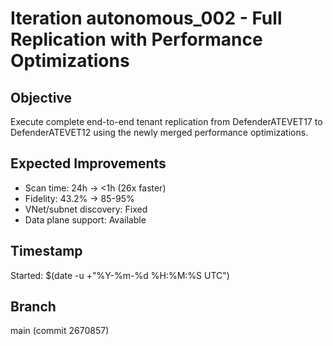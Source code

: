 # Iteration autonomous_002 - Full Replication with Performance Optimizations

## Objective
Execute complete end-to-end tenant replication from DefenderATEVET17 to DefenderATEVET12 using the newly merged performance optimizations.

## Expected Improvements
- Scan time: 24h → <1h (26x faster)
- Fidelity: 43.2% → 85-95%
- VNet/subnet discovery: Fixed
- Data plane support: Available

## Timestamp
Started: $(date -u +"%Y-%m-%d %H:%M:%S UTC")

## Branch
main (commit 2670857)

